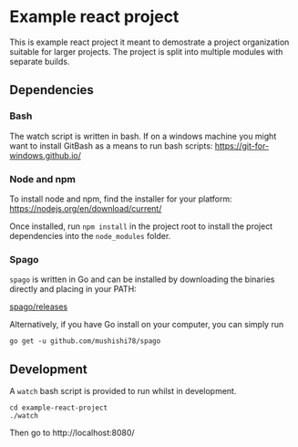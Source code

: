 # Example react project

This is example react project it meant to demostrate a project organization suitable for larger projects.
The project is split into multiple modules with separate builds.

## Dependencies

### Bash

The watch script is written in bash. If on a windows machine you might want to install GitBash as a means
to run bash scripts: https://git-for-windows.github.io/

### Node and npm

To install node and npm, find the installer for your platform: https://nodejs.org/en/download/current/

Once installed, run `npm install` in the project root to install the project dependencies into the
`node_modules` folder.

### Spago

`spago` is written in Go and can be installed by downloading the binaries directly and placing in your PATH:

[spago/releases](https://github.com/mushishi78/spago/releases)

Alternatively, if you have Go install on your computer, you can simply run

```
go get -u github.com/mushishi78/spago
```

## Development

A `watch` bash script is provided to run whilst in development.

```
cd example-react-project
./watch
```

Then go to http://localhost:8080/
